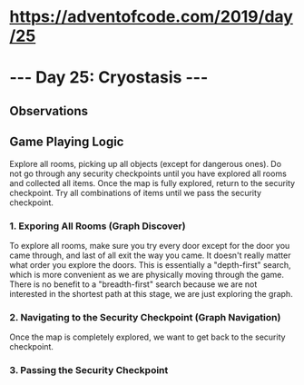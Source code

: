 # https://adventofcode.com/2019/day/25
# --- Day 25: Cryostasis ---

## Observations

## Game Playing Logic

Explore all rooms, picking up all objects (except for dangerous ones).
Do not go through any security checkpoints until you have explored all rooms and collected all items.
Once the map is fully explored, return to the security checkpoint.
Try all combinations of items until we pass the security checkpoint.

### 1. Exporing All Rooms (Graph Discover)

To explore all rooms, make sure you try every door except for the door you came through, and last of all exit the way you came.
It doesn't really matter what order you explore the doors.
This is essentially a "depth-first" search, which is more convenient as we are physically moving through the game.
There is no benefit to a "breadth-first" search because we are not interested in the shortest path at this stage, we are just exploring the graph.

### 2. Navigating to the Security Checkpoint (Graph Navigation)

Once the map is completely explored, we want to get back to the security checkpoint.

### 3. Passing the Security Checkpoint 

